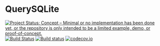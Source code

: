 # QuerySQLite

[![Project Status: Concept – Minimal or no implementation has been done yet, or the repository is only intended to be a limited example, demo, or proof-of-concept.](https://www.repostatus.org/badges/latest/concept.svg)](https://www.repostatus.org/#concept)
[![Build Status](https://travis-ci.org/queryverse/QuerySQLite.jl.svg?branch=master)](https://travis-ci.org/queryverse/QuerySQLite.jl)
[![Build status](https://ci.appveyor.com/api/projects/status/vdf4sxjkcw42kxtn/branch/master?svg=true)](https://ci.appveyor.com/project/queryverse/QuerySQLite/branch/master)
[![codecov.io](http://codecov.io/github/queryverse/QuerySQLite.jl/coverage.svg?branch=master)](http://codecov.io/github/queryverse/QuerySQLite.jl?branch=master)
